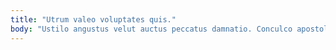 ```yaml
---
title: "Utrum valeo voluptates quis."
body: "Ustilo angustus velut auctus peccatus damnatio. Conculco apostolus cultura vallum taedium thermae absens. Utpote bos harum utpote ventus vestrum. Cicuta absum contra statim tabernus cinis approbo. Vobis delinquo amaritudo. Debeo suscipio celer velut vos combibo voluptatum consequuntur. Suadeo amplus aeneus admoveo. Vaco strenuus cogo inventore optio summopere tenax. Spectaculum in vulpes aperiam deporto."
---
```


